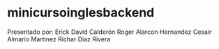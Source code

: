 # minicursoinglesbackend
Presentado por:
Erick David Calderón
Roger Alarcon Hernandez
Cesair Almario Martinez
Richar Diaz Rivera
